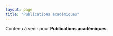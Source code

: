 ```yaml
---
layout: page
title: "Publications académiques"
---
```


Contenu à venir pour **Publications académiques**.